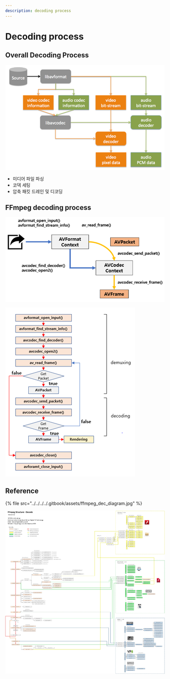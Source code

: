 ```yaml
---
description: decoding process
---
```


# Decoding process

## Overall Decoding Process

![](../../../../.gitbook/assets/image%20%289%29.png)

* 미디어 파일 파싱
* 코덱 세팅
* 압축 패킷 드레인 및 디코딩

## FFmpeg decoding process

![](../../../../.gitbook/assets/image-1-%20%281%29.png)

![](../../../../.gitbook/assets/image-2-%20%284%29.png)

## Reference

{% file src="../../../../.gitbook/assets/ffmpeg\_dec\_diagram.jpg" %}

![decoding process detail \(3.x release\)](../../../../.gitbook/assets/ffmpeg_dec_diagram%20%281%29.jpg)



